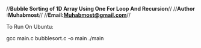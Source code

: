   //****Bubble Sorting of 1D Array Using One For Loop And Recursion****//
 //**Author :Muhabmost**//
//**Email:Muhabmost@gmail.com**//

To Run On Ubuntu:

gcc main.c bubblesort.c -o main
./main


